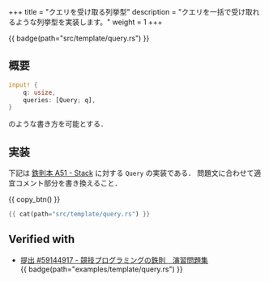 +++
title = "クエリを受け取る列挙型"
description = "クエリを一括で受け取れるような列挙型を実装します。"
weight = 1
+++

{{ badge(path="src/template/query.rs") }}

## 概要
```rs
input! {
    q: usize,
    queries: [Query; q],
}
```
のような書き方を可能とする．

## 実装
下記は [鉄則本 A51 - Stack](https://atcoder.jp/contests/tessoku-book/tasks/tessoku_book_ay) に対する `Query` の実装である．
問題文に合わせて適宜コメント部分を書き換えること．

{{ copy_btn() }}
```rs
{{ cat(path="src/template/query.rs") }}
```

## Verified with
- [提出 #59144917 - 競技プログラミングの鉄則　演習問題集](https://atcoder.jp/contests/tessoku-book/submissions/59144917)<br>{{ badge(path="examples/template/query.rs") }}
